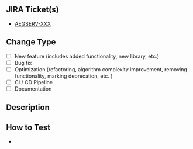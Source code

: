 ## JIRA Ticket(s)

- [AEGSERV-XXX](https://doowan-stats.atlassian.net/browse/AEGSERV-XXX)

## Change Type

- [ ] New feature (includes added functionality, new library, etc.)
- [ ] Bug fix
- [ ] Optimization (refactoring, algorithm complexity improvement, removing functionality, marking deprecation, etc. )
- [ ] CI / CD Pipeline
- [ ] Documentation

## Description



## How to Test 
<!-- Don't include to run tests as that is automatically done. -->
- 

